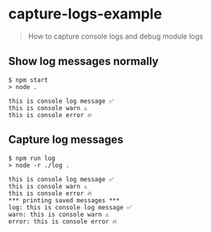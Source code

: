 # capture-logs-example
> How to capture console logs and debug module logs

## Show log messages normally

```shell
$ npm start
> node .

this is console log message ✅
this is console warn ⚠️
this is console error 🔥
```

## Capture log messages

```shell
$ npm run log
> node -r ./log .

this is console log message ✅
this is console warn ⚠️
this is console error 🔥
*** printing saved messages ***
log: this is console log message ✅
warn: this is console warn ⚠️
error: this is console error 🔥
```

